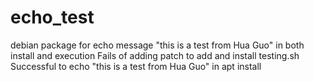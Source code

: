 # echo_test
debian package for echo message "this is a test from Hua Guo" in both install and execution
Fails of adding patch to add and install testing.sh 
Successful to echo "this is a test from Hua Guo" in apt install
